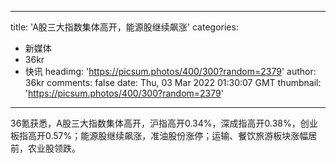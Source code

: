 
---
title: 'A股三大指数集体高开，能源股继续飙涨'
categories: 
 - 新媒体
 - 36kr
 - 快讯
headimg: 'https://picsum.photos/400/300?random=2379'
author: 36kr
comments: false
date: Thu, 03 Mar 2022 01:30:07 GMT
thumbnail: 'https://picsum.photos/400/300?random=2379'
---

<div>   
36氪获悉，A股三大指数集体高开，沪指高开0.34%，深成指高开0.38%，创业板指高开0.57%；能源股继续飙涨，准油股份涨停；运输、餐饮旅游板块涨幅居前，农业股领跌。  
</div>
            